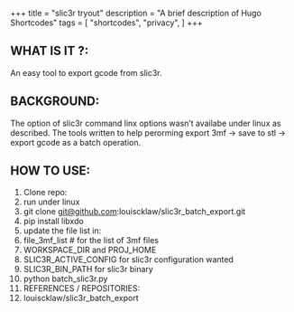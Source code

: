 +++
title = "slic3r tryout"
description = "A brief description of Hugo Shortcodes"
tags = [
    "shortcodes",
    "privacy",
]
+++

## <!--more-->

## WHAT IS IT ?:

An easy tool to export gcode from slic3r.

## BACKGROUND:

The option of slic3r command linx options wasn’t availabe under linux as described. The tools written to help perorming export 3mf -> save to stl -> export gcode as a batch operation.

## HOW TO USE:

1. Clone repo:
1. run under linux
1. git clone git@github.com:louiscklaw/slic3r_batch_export.git
1. pip install libxdo
1. update the file list in:
1. file_3mf_list # for the list of 3mf files
1. WORKSPACE_DIR and PROJ_HOME
1. SLIC3R_ACTIVE_CONFIG for slic3r configuration wanted
1. SLIC3R_BIN_PATH for slic3r binary
1. python batch_slic3r.py
1. REFERENCES / REPOSITORIES:
1. louiscklaw/slic3r_batch_export
